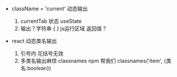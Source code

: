 - className = 'current' 动态输出
    1. currentTab 状态 useState 
    2. 输出？字符串
        { } js运行区域 返回值？ 

- react 动态类名输出
    1. 引号内 花括号无效
    2. 多类名输出麻烦
        classnames npm 帮我们
        classnames('item', {类名:boolean})